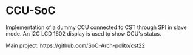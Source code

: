 # CCU-SoC
Implementation of a dummy CCU connected to CST through SPI in slave mode.
An I2C LCD 1602 display is used to show CCU's status.

Main project: https://github.com/SoC-Arch-polito/cst22
